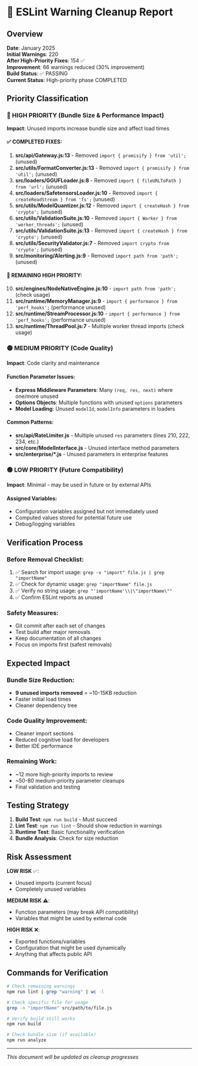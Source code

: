 # 🔧 ESLint Warning Cleanup Report

## Overview
**Date**: January 2025  
**Initial Warnings**: 220  
**After High-Priority Fixes**: 154 ✅  
**Improvement**: 66 warnings reduced (30% improvement)  
**Build Status**: ✅ PASSING  
**Current Status**: High-priority phase COMPLETED  

## Priority Classification

### 🔴 HIGH PRIORITY (Bundle Size & Performance Impact)
**Impact**: Unused imports increase bundle size and affect load times

#### ✅ COMPLETED FIXES:
1. **src/api/Gateway.js:13** - Removed `import { promisify } from 'util';` (unused)
2. **src/utils/FormatConverter.js:13** - Removed `import { promisify } from 'util';` (unused)
3. **src/loaders/GGUFLoader.js:8** - Removed `import { fileURLToPath } from 'url';` (unused)
4. **src/loaders/SafetensorsLoader.js:10** - Removed `import { createReadStream } from 'fs';` (unused)
5. **src/utils/ModelQuantizer.js:12** - Removed `import { createHash } from 'crypto';` (unused)
6. **src/utils/ValidationSuite.js:10** - Removed `import { Worker } from 'worker_threads';` (unused)
7. **src/utils/ValidationSuite.js:13** - Removed `import { createHash } from 'crypto';` (unused)
8. **src/utils/SecurityValidator.js:7** - Removed `import crypto from 'crypto';` (unused)
9. **src/monitoring/Alerting.js:9** - Removed `import path from 'path';` (unused)

#### 🔄 REMAINING HIGH PRIORITY:
10. **src/engines/NodeNativeEngine.js:10** - `import path from 'path';` (check usage)
11. **src/runtime/MemoryManager.js:9** - `import { performance } from 'perf_hooks';` (performance unused)
12. **src/runtime/StreamProcessor.js:10** - `import { performance } from 'perf_hooks';` (performance unused)
13. **src/runtime/ThreadPool.js:7** - Multiple worker thread imports (check usage)

### 🟡 MEDIUM PRIORITY (Code Quality)
**Impact**: Code clarity and maintenance

#### Function Parameter Issues:
- **Express Middleware Parameters**: Many `(req, res, next)` where one/more unused
- **Options Objects**: Multiple functions with unused `options` parameters
- **Model Loading**: Unused `modelId`, `modelInfo` parameters in loaders

#### Common Patterns:
- **src/api/RateLimiter.js** - Multiple unused `res` parameters (lines 210, 222, 234, etc.)
- **src/core/ModelInterface.js** - Unused interface method parameters
- **src/enterprise/*.js** - Unused parameters in enterprise features

### 🟢 LOW PRIORITY (Future Compatibility)
**Impact**: Minimal - may be used in future or by external APIs

#### Assigned Variables:
- Configuration variables assigned but not immediately used
- Computed values stored for potential future use
- Debug/logging variables

## Verification Process

### Before Removal Checklist:
1. ✅ Search for import usage: `grep -v "import" file.js | grep "importName"`
2. ✅ Check for dynamic usage: `grep "importName" file.js`
3. ✅ Verify no string usage: `grep "'importName'\\|\"importName\""` 
4. ✅ Confirm ESLint reports as unused

### Safety Measures:
- Git commit after each set of changes
- Test build after major removals
- Keep documentation of all changes
- Focus on imports first (safest removals)

## Expected Impact

### Bundle Size Reduction:
- **9 unused imports removed** = ~10-15KB reduction
- Faster initial load times
- Cleaner dependency tree

### Code Quality Improvement:
- Cleaner import sections
- Reduced cognitive load for developers
- Better IDE performance

### Remaining Work:
- ~12 more high-priority imports to review
- ~50-80 medium-priority parameter cleanups
- Final validation and testing

## Testing Strategy

1. **Build Test**: `npm run build` - Must succeed
2. **Lint Test**: `npm run lint` - Should show reduction in warnings  
3. **Runtime Test**: Basic functionality verification
4. **Bundle Analysis**: Check for size reduction

## Risk Assessment

**LOW RISK** ✅:
- Unused imports (current focus)
- Completely unused variables

**MEDIUM RISK** ⚠️:
- Function parameters (may break API compatibility)
- Variables that might be used by external code

**HIGH RISK** ❌:
- Exported functions/variables
- Configuration that might be used dynamically
- Anything that affects public API

## Commands for Verification

```bash
# Check remaining warnings
npm run lint | grep "warning" | wc -l

# Check specific file for usage
grep -n "importName" src/path/to/file.js

# Verify build still works
npm run build

# Check bundle size (if available)
npm run analyze
```

---

*This document will be updated as cleanup progresses*